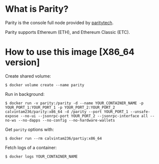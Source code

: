 # What is Parity?

Parity is the console full node provided by [paritytech](https://github.com/paritytech/parity).

Parity supports Ethereum (ETH), and Ethereum Classic (ETC).

# How to use this image [X86_64 version]

Create shared volume:

```console
$ docker volume create --name parity
```

Run in background:

```console
$ docker run -v parity:/parity -d --name YOUR_CONTAINER_NAME -p YOUR_PORT_1:YOUR_PORT_1 -p YOUR_PORT_2:YOUR_PORT_2 calvintam236/parity:x86_64 -d /parity --port YOUR_PORT_1 --unsafe-expose --no-ui --jsonrpc-port YOUR_PORT_2 --jsonrpc-interface all --no-ws --no-dapps --no-config --no-hardware-wallets
```

Get `parity` options with:

```console
$ docker run --rm calvintam236/partiy:x86_64
```

Fetch logs of a container:

```console
$ docker logs YOUR_CONTAINER_NAME
```
